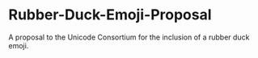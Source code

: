 # Rubber-Duck-Emoji-Proposal
A proposal to the Unicode Consortium for the inclusion of a rubber duck emoji.
